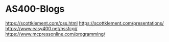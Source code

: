 # AS400-Blogs
https://scottklement.com/oss.html
https://scottklement.com/presentations/
https://www.easy400.net/hssfcgi/
https://www.mcpressonline.com/programming/
